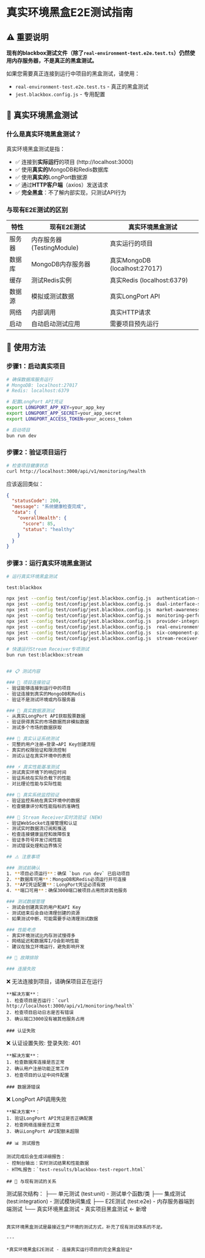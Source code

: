 # 真实环境黑盒E2E测试指南

## ⚠️ 重要说明

**现有的blackbox测试文件（除了`real-environment-test.e2e.test.ts`）仍然使用内存服务器，不是真正的黑盒测试。**

如果您需要真正连接到运行中项目的黑盒测试，请使用：
- `real-environment-test.e2e.test.ts` - 真正的黑盒测试
- `jest.blackbox.config.js` - 专用配置

## 🎯 真实环境黑盒测试

### 什么是真实环境黑盒测试？

真实环境黑盒测试是指：
- ✅ 连接到**实际运行**的项目 (http://localhost:3000)
- ✅ 使用**真实的**MongoDB和Redis数据库
- ✅ 使用**真实的**LongPort数据源
- ✅ 通过**HTTP客户端**（axios）发送请求
- ✅ **完全黑盒**：不了解内部实现，只测试API行为

### 与现有E2E测试的区别

| 特性 | 现有E2E测试 | 真实环境黑盒测试 |
|------|-------------|------------------|
| 服务器 | 内存服务器 (TestingModule) | 真实运行的项目 |
| 数据库 | MongoDB内存服务器 | 真实MongoDB (localhost:27017) |
| 缓存 | 测试Redis实例 | 真实Redis (localhost:6379) |
| 数据源 | 模拟或测试数据 | 真实LongPort API |
| 网络 | 内部调用 | 真实HTTP请求 |
| 启动 | 自动启动测试应用 | 需要项目预先运行 |

## 🚀 使用方法

### 步骤1：启动真实项目

```bash
# 确保数据库服务运行
# MongoDB: localhost:27017
# Redis: localhost:6379

# 配置LongPort API凭证
export LONGPORT_APP_KEY=your_app_key
export LONGPORT_APP_SECRET=your_app_secret
export LONGPORT_ACCESS_TOKEN=your_access_token

# 启动项目
bun run dev
```

### 步骤2：验证项目运行

```bash
# 检查项目健康状态
curl http://localhost:3000/api/v1/monitoring/health
```

应该返回类似：
```json
{
  "statusCode": 200,
  "message": "系统健康检查完成",
  "data": {
    "overallHealth": {
      "score": 85,
      "status": "healthy"
    }
  }
}
```

### 步骤3：运行真实环境黑盒测试

```bash
# 运行真实环境黑盒测试

test:blackbox

npx jest --config test/config/jest.blackbox.config.js  authentication-security.e2e.test.ts 
npx jest --config test/config/jest.blackbox.config.js  dual-interface-system.e2e.test.ts  
npx jest --config test/config/jest.blackbox.config.js  market-awareness-caching.e2e.test.ts  
npx jest --config test/config/jest.blackbox.config.js  monitoring-performance.e2e.test.ts  
npx jest --config test/config/jest.blackbox.config.js  provider-integration.e2e.test.ts    有错误
npx jest --config test/config/jest.blackbox.config.js  real-environment-test.e2e.test.ts   
npx jest --config test/config/jest.blackbox.config.js  six-component-pipeline.e2e.test.ts  有错误
npx jest --config test/config/jest.blackbox.config.js  stream-receiver-real-time.e2e.test.ts   

# 快速运行Stream Receiver专项测试
bun run test:blackbox:stream


## 📋 测试内容

### 🔗 项目连接验证
- 验证能够连接到运行中的项目
- 验证连接到真实的MongoDB和Redis
- 验证不是测试环境或内存服务器

### 🎯 真实数据源测试
- 从真实LongPort API获取股票数据
- 验证获得真实的市场数据而非模拟数据
- 测试多个市场的数据获取

### 🔐 真实认证系统测试
- 完整的用户注册→登录→API Key创建流程
- 真实的权限验证和限流控制
- 测试认证在真实环境中的表现

### ⚡ 真实性能基准测试
- 测试真实环境下的响应时间
- 验证系统在实际负载下的性能
- 对比理论性能与实际性能

### 🏥 真实系统监控验证
- 验证监控系统在真实环境中的数据
- 检查健康评分和性能指标的准确性

### 🌊 Stream Receiver实时流验证 (NEW)
- 验证WebSocket连接管理和认证
- 测试实时数据流订阅和推送
- 检查连接健康监控和故障恢复
- 验证多符号并发订阅性能
- 测试错误处理和边界情况

## ⚠️ 注意事项

### 测试前确认
1. **项目必须运行**：确保 `bun run dev` 已启动项目
2. **数据库可用**：MongoDB和Redis必须运行并可连接
3. **API凭证配置**：LongPort凭证必须有效
4. **端口可用**：确保3000端口被项目占用而非其他服务

### 测试数据管理
- 测试会创建真实的用户和API Key
- 测试结束后会自动清理创建的资源
- 如果测试中断，可能需要手动清理测试数据

### 性能考虑
- 真实环境测试比内存测试慢得多
- 网络延迟和数据库I/O会影响性能
- 建议在独立环境运行，避免影响开发

## 🐛 故障排除

### 连接失败
```
❌ 无法连接到项目，请确保项目正在运行
```
**解决方案**：
1. 检查项目是否运行：`curl http://localhost:3000/api/v1/monitoring/health`
2. 检查项目启动日志是否有错误
3. 确认端口3000没有被其他服务占用

### 认证失败
```
❌ 认证设置失败: 登录失败: 401
```
**解决方案**：
1. 检查数据库连接是否正常
2. 确认用户注册功能正常工作
3. 检查项目的认证中间件配置

### 数据源错误
```
❌ LongPort API调用失败
```
**解决方案**：
1. 验证LongPort API凭证是否正确配置
2. 检查网络连接是否正常
3. 确认LongPort API配额未超限

## 📊 测试报告

测试完成后会生成详细报告：
- 控制台输出：实时测试结果和性能数据
- HTML报告：`test-results/blackbox-test-report.html`

## 🔄 与现有测试的关系

```
测试层次结构：
├── 单元测试 (test:unit) - 测试单个函数/类
├── 集成测试 (test:integration) - 测试模块间集成
├── E2E测试 (test:e2e) - 内存服务器端到端测试
└── 真实环境黑盒测试 - 真实项目黑盒测试 ← 新增
```

真实环境黑盒测试是最接近生产环境的测试方式，补充了现有测试体系的不足。

---

*真实环境黑盒E2E测试 - 连接真实运行项目的完全黑盒验证*


